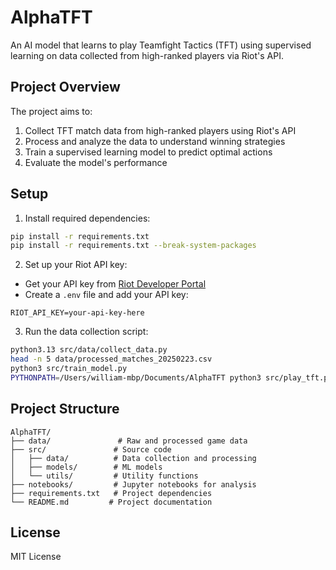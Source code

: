 # AlphaTFT

An AI model that learns to play Teamfight Tactics (TFT) using supervised learning on data collected from high-ranked players via Riot's API.

## Project Overview
The project aims to:
1. Collect TFT match data from high-ranked players using Riot's API
2. Process and analyze the data to understand winning strategies
3. Train a supervised learning model to predict optimal actions
4. Evaluate the model's performance

## Setup
1. Install required dependencies:
```bash
pip install -r requirements.txt
pip install -r requirements.txt --break-system-packages
```

2. Set up your Riot API key:
- Get your API key from [Riot Developer Portal](https://developer.riotgames.com/)
- Create a `.env` file and add your API key:
```
RIOT_API_KEY=your-api-key-here
```

3. Run the data collection script:
```bash
python3.13 src/data/collect_data.py
head -n 5 data/processed_matches_20250223.csv
python3 src/train_model.py
PYTHONPATH=/Users/william-mbp/Documents/AlphaTFT python3 src/play_tft.py
```

## Project Structure
```
AlphaTFT/
├── data/               # Raw and processed game data
├── src/               # Source code
│   ├── data/          # Data collection and processing
│   ├── models/        # ML models
│   └── utils/         # Utility functions
├── notebooks/         # Jupyter notebooks for analysis
├── requirements.txt   # Project dependencies
└── README.md         # Project documentation
```

## License
MIT License
